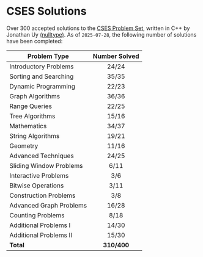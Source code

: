 # CSES Solutions

Over 300 accepted solutions to the [CSES Problem Set](https://cses.fi/problemset/), written in C++ by Jonathan Uy [(nulltype)](https://cses.fi/user/22919). As of `2025-07-28`, the following number of solutions have been completed:

| Problem Type            | Number Solved |
|-------------------------|:-------------:|
| Introductory Problems   |     24/24     |
| Sorting and Searching   |     35/35     |
| Dynamic Programming     |     22/23     |
| Graph Algorithms        |     36/36     |
| Range Queries           |     22/25     |
| Tree Algorithms         |     15/16     |
| Mathematics             |     34/37     |
| String Algorithms       |     19/21     |
| Geometry                |     11/16     |
| Advanced Techniques     |     24/25     |
| Sliding Window Problems |      6/11     |
| Interactive Problems    |      3/6      |
| Bitwise Operations      |      3/11     |
| Construction Problems   |      3/8      |
| Advanced Graph Problems |     16/28     |
| Counting Problems       |      8/18     |
| Additional Problems I   |     14/30     |
| Additional Problems II  |     15/30     |
| **Total**               |  **310/400**  |